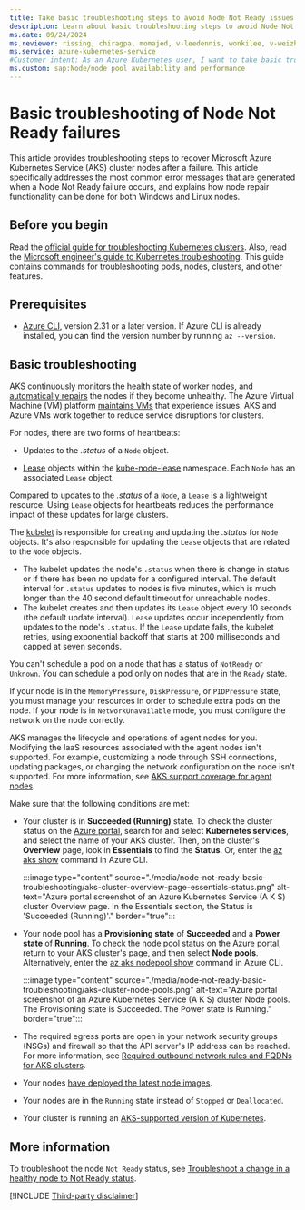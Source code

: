 ```yaml
---
title: Take basic troubleshooting steps to avoid Node Not Ready issues
description: Learn about basic troubleshooting steps to avoid Node Not Ready issues in Azure Kubernetes Service (AKS) cluster nodes.
ms.date: 09/24/2024
ms.reviewer: rissing, chiragpa, momajed, v-leedennis, wonkilee, v-weizhu
ms.service: azure-kubernetes-service
#Customer intent: As an Azure Kubernetes user, I want to take basic troubleshooting steps so that I can avoid Node Not Ready issues in Azure Kubernetes Service (AKS) cluster nodes.
ms.custom: sap:Node/node pool availability and performance
---
```

# Basic troubleshooting of Node Not Ready failures

This article provides troubleshooting steps to recover Microsoft Azure Kubernetes Service (AKS) cluster nodes after a failure. This article specifically addresses the most common error messages that are generated when a Node Not Ready failure occurs, and explains how node repair functionality can be done for both Windows and Linux nodes.

## Before you begin

Read the [official guide for troubleshooting Kubernetes clusters](https://kubernetes.io/docs/tasks/debug/debug-cluster/_print/). Also, read the [Microsoft engineer's guide to Kubernetes troubleshooting](https://github.com/feiskyer/kubernetes-handbook/blob/master/en/troubleshooting/index.md). This guide contains commands for troubleshooting pods, nodes, clusters, and other features.

## Prerequisites

- [Azure CLI](/cli/azure/install-azure-cli), version 2.31 or a later version. If Azure CLI is already installed, you can find the version number by running `az --version`.

## Basic troubleshooting

AKS continuously monitors the health state of worker nodes, and [automatically repairs](/azure/aks/node-auto-repair) the nodes if they become unhealthy. The Azure Virtual Machine (VM) platform [maintains VMs](/azure/virtual-machines/maintenance-and-updates) that experience issues. AKS and Azure VMs work together to reduce service disruptions for clusters.

For nodes, there are two forms of heartbeats:

- Updates to the *.status* of a `Node` object.

- [Lease](https://kubernetes.io/docs/reference/kubernetes-api/cluster-resources/lease-v1/) objects within the [kube-node-lease](https://kubernetes.io/docs/concepts/overview/working-with-objects/namespaces/) namespace. Each `Node` has an associated `Lease` object.

Compared to updates to the *.status* of a `Node`, a `Lease` is a lightweight resource. Using `Lease` objects for heartbeats reduces the performance impact of these updates for large clusters.

The [kubelet](https://kubernetes.io/docs/reference/command-line-tools-reference/kubelet/) is responsible for creating and updating the *.status* for `Node` objects. It's also responsible for updating the `Lease` objects that are related to the `Node` objects.

- The kubelet updates the node's `.status` when there is change in status or if there has been no update for a configured interval. The default interval for `.status` updates to nodes is five minutes, which is much longer than the 40 second default timeout for unreachable nodes.
- The kubelet creates and then updates its `Lease` object every 10 seconds (the default update interval). `Lease` updates occur independently from updates to the node's `.status`. If the `Lease` update fails, the kubelet retries, using exponential backoff that starts at 200 milliseconds and capped at seven seconds.

You can't schedule a pod on a node that has a status of `NotReady` or `Unknown`. You can schedule a pod only on nodes that are in the `Ready` state.

If your node is in the `MemoryPressure`, `DiskPressure`, or `PIDPressure` state, you must manage your resources in order to schedule extra pods on the node. If your node is in `NetworkUnavailable` mode, you must configure the network on the node correctly. 

AKS manages the lifecycle and operations of agent nodes for you. Modifying the IaaS resources associated with the agent nodes isn't supported. For example, customizing a node through SSH connections, updating packages, or changing the network configuration on the node isn't supported. For more information, see [AKS support coverage for agent nodes](/azure/aks/support-policies#user-customization-of-agent-nodes).

Make sure that the following conditions are met:

- Your cluster is in **Succeeded (Running)** state. To check the cluster status on the [Azure portal](https://portal.azure.com), search for and select **Kubernetes services**, and select the name of your AKS cluster. Then, on the cluster's **Overview** page, look in **Essentials** to find the **Status**. Or, enter the [az aks show](/cli/azure/aks#az-aks-show) command in Azure CLI.

  :::image type="content" source="./media/node-not-ready-basic-troubleshooting/aks-cluster-overview-page-essentials-status.png" alt-text="Azure portal screenshot of an Azure Kubernetes Service (A K S) cluster Overview page. In the Essentials section, the Status is 'Succeeded (Running)'." border="true":::

- Your node pool has a **Provisioning state** of **Succeeded** and a **Power state** of **Running**. To check the node pool status on the Azure portal, return to your AKS cluster's page, and then select **Node pools**. Alternatively, enter the [az aks nodepool show](/cli/azure/aks/nodepool#az-aks-nodepool-show) command in Azure CLI.

  :::image type="content" source="./media/node-not-ready-basic-troubleshooting/aks-cluster-node-pools.png" alt-text="Azure portal screenshot of an Azure Kubernetes Service (A K S) cluster Node pools. The Provisioning state is Succeeded. The Power state is Running." border="true":::

- The required egress ports are open in your network security groups (NSGs) and firewall so that the API server's IP address can be reached. For more information, see [Required outbound network rules and FQDNs for AKS clusters](/azure/aks/limit-egress-traffic#required-outbound-network-rules-and-fqdns-for-aks-clusters).

- Your nodes [have deployed the latest node images](/azure/aks/node-image-upgrade).

- Your nodes are in the `Running` state instead of `Stopped` or `Deallocated`.

- Your cluster is running an [AKS-supported version of Kubernetes](/azure/aks/supported-kubernetes-versions).

## More information

To troubleshoot the node `Not Ready` status, see [Troubleshoot a change in a healthy node to Not Ready status](node-not-ready-after-being-healthy.md).

[!INCLUDE [Third-party disclaimer](../../../includes/third-party-contact-disclaimer.md)]
